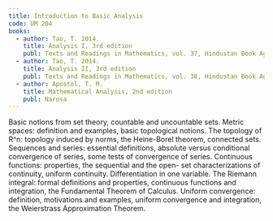 ```yaml
---
title: Introduction to Basic Analysis
code: UM 204
books:
  - author: Tao, T. 2014.
    title: Analysis I, 3rd edition
    publ: Texts and Readings in Mathematics, vol. 37, Hindustan Book Agency
  - author: Tao, T. 2014.
    title: Analysis II, 3rd edition
    publ: Texts and Readings in Mathematics, vol. 38, Hindustan Book Agency
  - author: Apostol, T. M.
    title: Mathematical Analysis, 2nd edition
    publ: Narosa
---
```

Basic notions from set theory, countable and uncountable sets. Metric spaces: definition and examples,
basic topological notions. The topology of R^n: topology induced by norms, the Heine-Borel theorem,
connected sets. Sequences and series: essential definitions, absolute versus conditional convergence of
series, some tests of convergence of series. Continuous functions: properties, the sequential and the open-
set characterizations of continuity, uniform continuity. Differentiation in one variable. The Riemann integral:
formal definitions and properties, continuous functions and integration, the Fundamental Theorem of
Calculus. Uniform convergence: definition, motivations and examples, uniform convergence and integration,
the Weierstrass Approximation Theorem.
